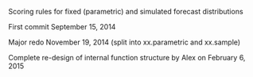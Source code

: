 Scoring rules for fixed (parametric) and simulated forecast distributions

First commit September 15, 2014

Major redo November 19, 2014 (split into xx.parametric and xx.sample)

Complete re-design of internal function structure by Alex on February 6, 2015
